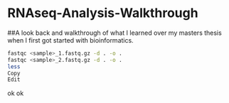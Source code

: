 # RNAseq-Analysis-Walkthrough
##A look back and walkthrough of what I learned over my masters thesis when I first got started with bioinformatics.
```bash
fastqc <sample>_1.fastq.gz -d . -o .
fastqc <sample>_2.fastq.gz -d . -o .
less
Copy
Edit
```
ok ok 

